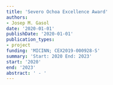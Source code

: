 ```yaml
---
title: 'Severo Ochoa Excellence Award'
authors:
- Josep M. Gasol
date: '2020-01-01'
publishDate: '2020-01-01'
publication_types:
- project
funding: 'MICINN; CEX2019-000928-S'
summary: 'Start: 2020 End: 2023'
start: '2020'
end: '2023'
abstract: ' - '
---
```

